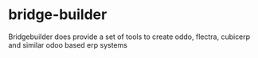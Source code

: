 # bridge-builder
Bridgebuilder does provide a set of tools to create oddo, flectra, cubicerp and similar odoo based erp systems
